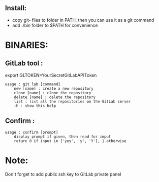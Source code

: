 Install:
--------
- copy git- files to folder in PATH, then you can use it as a git command
- add ./bin folder to $PATH for convenience

BINARIES:
=========
GitLab tool :
-------------
export GLTOKEN=YourSecretGitLabAPIToken
```text
usage : git lab [command]
    new [name] : create a new repository
    clone [name] : clone the repository
    delete [name] : delete the repository
    list : list all the repositories on the GitLab server
    -h : show this help
```
Confirm :
---------
```text
usage : confirm [prompt]
    display prompt if given, then read for input
    return 0 if input in ['yes', 'y', 'Y'], 1 otherwise
```
Note:
=====
Don't forget to add public ssh key to GitLab private panel
